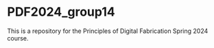 # PDF2024_group14
This is a repository for the Principles of Digital Fabrication Spring 2024 course.
